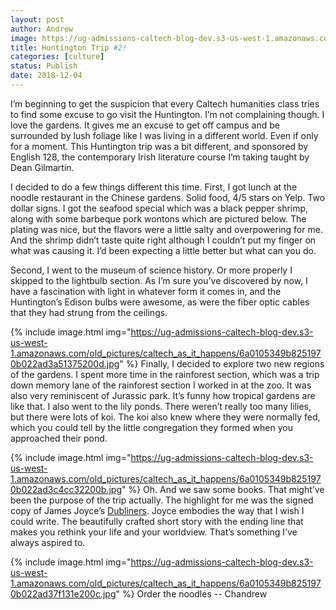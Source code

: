 ```yaml
---
layout: post
author: Andrew
image: https://ug-admissions-caltech-blog-dev.s3-us-west-1.amazonaws.com/old_pictures/caltech_as_it_happens/6a0105349b8251970b022ad3c4cc22200b.jpg
title: Huntington Trip #2! 
categories: [culture]
status: Publish
date: 2018-12-04
---
```


I’m beginning to get the suspicion that every Caltech humanities class tries to find some excuse to go visit the Huntington. I’m not complaining though. I love the gardens. It gives me an excuse to get off campus and be surrounded by lush foliage like I was living in a different world. Even if only for a moment. This Huntington trip was a bit different, and sponsored by English 128, the contemporary Irish literature course I’m taking taught by Dean Gilmartin.

I decided to do a few things different this time. First, I got lunch at the noodle restaurant in the Chinese gardens. Solid food, 4/5 stars on Yelp. Two dollar signs. I got the seafood special which was a black pepper shrimp, along with some barbeque pork wontons which are pictured below. The plating was nice, but the flavors were a little salty and overpowering for me. And the shrimp didn’t taste quite right although I couldn’t put my finger on what was causing it. I’d been expecting a little better but what can you do.

Second, I went to the museum of science history. Or more properly I skipped to the lightbulb section. As I’m sure you’ve discovered by now, I have a fascination with light in whatever form it comes in, and the Huntington’s Edison bulbs were awesome, as were the fiber optic cables that they had strung from the ceilings.


{% include image.html img="https://ug-admissions-caltech-blog-dev.s3-us-west-1.amazonaws.com/old_pictures/caltech_as_it_happens/6a0105349b8251970b022ad3a51375200d.jpg" %}
Finally, I decided to explore two new regions of the gardens. I spent more time in the rainforest section, which was a trip down memory lane of the rainforest section I worked in at the zoo. It was also very reminiscent of Jurassic park. It’s funny how tropical gardens are like that. I also went to the lily ponds. There weren’t really too many lilies, but there were lots of koi. The koi also knew where they were normally fed, which you could tell by the little congregation they formed when you approached their pond.


{% include image.html img="https://ug-admissions-caltech-blog-dev.s3-us-west-1.amazonaws.com/old_pictures/caltech_as_it_happens/6a0105349b8251970b022ad3c4cc32200b.jpg" %}
Oh. And we saw some books. That might’ve been the purpose of the trip actually. The highlight for me was the signed copy of James Joyce’s <u>Dubliners</u>. Joyce embodies the way that I wish I could write. The beautifully crafted short story with the ending line that makes you rethink your life and your worldview. That’s something I’ve always aspired to.


{% include image.html img="https://ug-admissions-caltech-blog-dev.s3-us-west-1.amazonaws.com/old_pictures/caltech_as_it_happens/6a0105349b8251970b022ad37f131e200c.jpg" %}
Order the noodles
-- Chandrew
